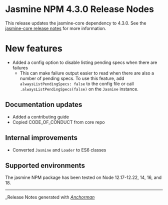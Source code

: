 # Jasmine NPM 4.3.0 Release Nodes

This release updates the jasmine-core dependency to 4.3.0. See the
[jasmine-core release notes](https://github.com/jasmine/jasmine/blob/main/release_notes/4.3.0.md)
for more information.

# New features

* Added a config option to disable listing pending specs when there are failures 
  * This can make failure output easier to read when there are also a number of
    pending specs. To use this feature, add `alwaysListPendingSpecs: false` to
    the config file or call `.alwaysListPendingSpecs(false)` on the `Jasmine`
    instance.


## Documentation updates

* Added a contributing guide
* Copied CODE_OF_CONDUCT from core repo

## Internal improvements

* Converted `Jasmine` and `Loader` to ES6 classes

## Supported environments

The jasmine NPM package has been tested on Node 12.17-12.22, 14, 16, and 18.



------

_Release Notes generated with _[Anchorman](http://github.com/infews/anchorman)_
